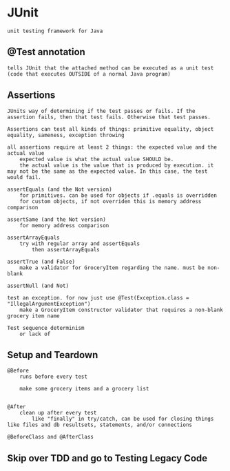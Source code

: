 # JUnit

    unit testing framework for Java

## @Test annotation

    tells JUnit that the attached method can be executed as a unit test (code that executes OUTSIDE of a normal Java program)


## Assertions

    JUnits way of determining if the test passes or fails. If the assertion fails, then that test fails. Otherwise that test passes.

    Assertions can test all kinds of things: primitive equality, object equality, sameness, exception throwing

    all assertions require at least 2 things: the expected value and the actual value
        expected value is what the actual value SHOULD be.
        the actual value is the value that is produced by execution. it may not be the same as the expected value. In this case, the test would fail.

    assertEquals (and the Not version)
        for primitives. can be used for objects if .equals is overridden
        for custom objects, if not overriden this is memory address comparison

    assertSame (and the Not version)
        for memory address comparison

    assertArrayEquals
        try with regular array and assertEquals
            then assertArrayEquals

    assertTrue (and False)
        make a validator for GroceryItem regarding the name. must be non-blank

    assertNull (and Not)

    test an exception. for now just use @Test(Exception.class = "IllegalArgumentException")
        make a GroceryItem constructor validator that requires a non-blank grocery item name

    Test sequence determinism
        or lack of 

## Setup and Teardown

    @Before
        runs before every test

        make some grocery items and a grocery list

        
    @After 
        clean up after every test 
            like "finally" in try/catch, can be used for closing things like files and db resultsets, statements, and/or connections

    @BeforeClass and @AfterClass

## Skip over TDD and go to Testing Legacy Code
